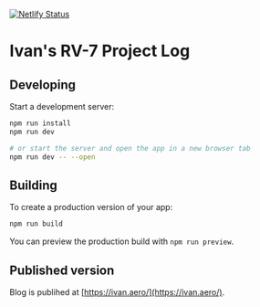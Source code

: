[![Netlify Status](https://api.netlify.com/api/v1/badges/976b773e-e79f-433c-95cf-45e477f7943a/deploy-status)](https://app.netlify.com/sites/ivans-rv/deploys)

# Ivan's RV-7 Project Log

## Developing

Start a development server:

```bash
npm run install
npm run dev

# or start the server and open the app in a new browser tab
npm run dev -- --open
```

## Building

To create a production version of your app:

```bash
npm run build
```

You can preview the production build with `npm run preview`.

## Published version

Blog is publihed at [https://ivan.aero/](https://ivan.aero/).
